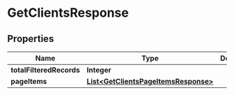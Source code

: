 # GetClientsResponse

## Properties
Name | Type | Description | Notes
------------ | ------------- | ------------- | -------------
**totalFilteredRecords** | **Integer** |  |  [optional]
**pageItems** | [**List&lt;GetClientsPageItemsResponse&gt;**](GetClientsPageItemsResponse.md) |  |  [optional]
